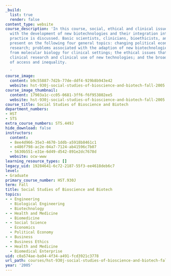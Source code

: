 ```yaml
---
_build:
  list: true
  render: false
content_type: website
course_description: 'In this course, social, ethical and clinical issues associated
  with the development of new biotechnologies and their integration into clinical
  practice is discussed. Basic scientists, clinicians, bioethicists, and social scientists
  present on the following four general topics: changing political economy of biotech
  research; problems associated with the adaption of new biotechnologies and findings
  from molecular biology for clinical settings; the ethical issues that emerge from
  clinical research and clinical use of new technologies; and the broader social ethics
  of access and inequality.

  '
course_image:
  content: b9c55887-7d2b-77de-ddf4-929b8b943e42
  website: hst-930j-social-studies-of-bioscience-and-biotech-fall-2005
course_image_thumbnail:
  content: 17903a1c-cc05-0681-3ff6-f6f953802ee5
  website: hst-930j-social-studies-of-bioscience-and-biotech-fall-2005
course_title: Social Studies of Bioscience and Biotech
department_numbers:
- HST
- STS
extra_course_numbers: STS.449J
hide_download: false
instructors:
  content:
  - 8ee4d966-35e3-4670-1ddb-a5918b8461c1
  - e486f798-ac2e-04a7-7124-ab41596c7b07
  - 5630b551-e31e-6d49-d542-891e2dc7678d
  website: ocw-www
learning_resource_types: []
legacy_uid: 19284641-6c72-2187-55f3-ee4618deb6c7
level:
- Graduate
primary_course_number: HST.930J
term: Fall
title: Social Studies of Bioscience and Biotech
topics:
- - Engineering
  - Biological Engineering
  - Biotechnology
- - Health and Medicine
  - Biomedicine
- - Social Science
  - Economics
  - Political Economy
- - Business
  - Business Ethics
- - Health and Medicine
  - Biomedical Enterprise
uid: c0a574ae-ba94-4f34-a491-fcd3921c3778
url_path: courses/hst-930j-social-studies-of-bioscience-and-biotech-fall-2005
year: '2005'
---
```

